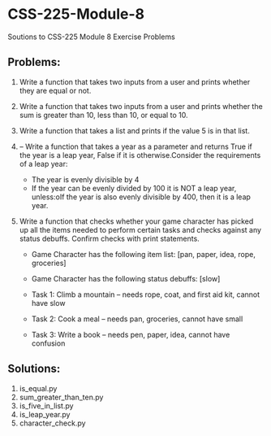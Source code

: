 # CSS-225-Module-8
Soutions to CSS-225 Module 8 Exercise Problems

## Problems:
1. Write a function that takes two inputs from a user and prints whether they are equal or not.
2. Write a function that takes two inputs from a user and prints whether the sum is greater than 10, less than 10, or equal to 10.
3. Write a function that takes a list and prints if the value 5 is in that list.
4. – Write a function that takes a year as a parameter and returns True if the year is a leap year, False if it is otherwise.Consider the requirements of a leap year:
    - The year is evenly divisible by 4
    - If the year can be evenly divided by 100 it is NOT a leap year, unless:oIf the year is also evenly divisible by 400, then it is a leap year.
5.  Write a function that checks whether your game character has picked up all the items needed to perform certain tasks and checks against any status debuffs. Confirm checks with print statements.

    - Game Character has the following item list: [pan, paper, idea, rope, groceries]
    - Game Character has the following status debuffs: [slow]

    - Task 1: Climb a mountain – needs rope, coat, and first aid kit, cannot have slow

    - Task 2: Cook a meal – needs pan, groceries, cannot have small

    - Task 3: Write a book – needs pen, paper, idea, cannot have confusion

## Solutions:
1. is_equal.py
2. sum_greater_than_ten.py
3. is_five_in_list.py
4. is_leap_year.py
5. character_check.py
